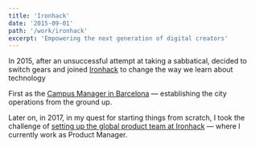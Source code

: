 ```yaml
---
title: 'Ironhack'
date: '2015-09-01'
path: '/work/ironhack'
excerpt: 'Empowering the next generation of digital creators'
---
```


In 2015, after an unsuccessful attempt at taking a sabbatical, decided to switch gears and joined [Ironhack](https://www.ironhack.com/) to change the way we learn about technology

First as the [Campus Manager in Barcelona](/blog/2015/hi-from-ironhack) — establishing the city operations from the ground up.

Later on, in 2017, in my quest for starting things from scratch, I took the challenge of [setting up the global product team at Ironhack](/blog/2017/back-to-product) — where I currently work as Product Manager.
